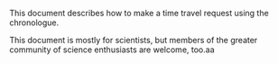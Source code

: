 This document describes how to make a time travel request using the chronologue.

This document is mostly for scientists, but members of the greater community of science enthusiasts are welcome, too.aa